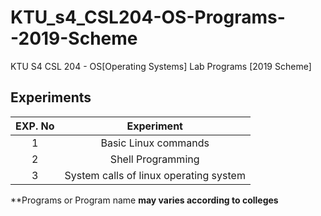 # KTU_s4_CSL204-OS-Programs--2019-Scheme
KTU S4 CSL 204 - OS[Operating Systems] Lab Programs [2019 Scheme]

## Experiments

EXP. No| Experiment
:-----:|:-----:
1| Basic Linux commands
2|Shell Programming
3|System calls of linux operating system




**Programs or Program name __may varies according to colleges__
